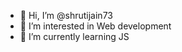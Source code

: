 - 👋 Hi, I’m @shrutijain73
- 👀 I’m interested in Web development
- 🌱 I’m currently learning JS

<!---
- 💞️ I’m looking to collaborate on ...
- 📫 How to reach me ...
- 😄 Pronouns: ...
- ⚡ Fun fact: ...
--->

<!---
shrutijain73/shrutijain73 is a ✨ special ✨ repository because its `README.md` (this file) appears on your GitHub profile.
You can click the Preview link to take a look at your changes.
--->
